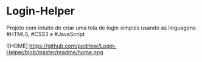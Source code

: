 # Login-Helper
Projeto com intuito de criar uma tela de login simples usando as linguagens #HTML5, #CSS3 e #JavaScript

![HOME] https://github.com/pedrinw/Login-Helper/blob/master/readme/home.png
